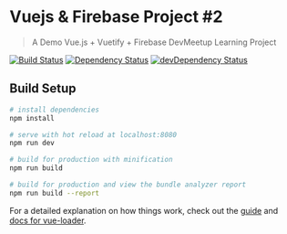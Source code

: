 # Vuejs & Firebase Project #2

> A Demo Vue.js + Vuetify + Firebase DevMeetup Learning Project

[![Build Status](https://travis-ci.org/palashmon/vuejs-firebase-02.svg?branch=master)](https://travis-ci.org/palashmon/vuejs-firebase-02)
[![Dependency Status](https://david-dm.org/palashmon/vuejs-firebase-02.svg?maxAge=21600)](https://david-dm.org/palashmon/vuejs-firebase-02)
[![devDependency Status](https://david-dm.org/palashmon/vuejs-firebase-02/dev-status.svg?maxAge=21600)](https://david-dm.org/palashmon/vuejs-firebase-02?type=dev)

## Build Setup

```bash
# install dependencies
npm install

# serve with hot reload at localhost:8080
npm run dev

# build for production with minification
npm run build

# build for production and view the bundle analyzer report
npm run build --report
```

For a detailed explanation on how things work, check out the [guide](http://vuejs-templates.github.io/webpack/) and [docs for vue-loader](http://vuejs.github.io/vue-loader).
